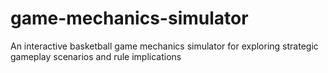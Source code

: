 # game-mechanics-simulator
An interactive basketball game mechanics simulator for exploring strategic gameplay scenarios and rule implications
